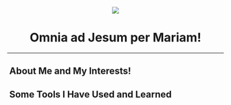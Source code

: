 <p align="center">
  <img src="https://capsule-render.vercel.app/api?type=waving&height=115&color=gradient&text=Joshua%20Fouch's%20GitHub!&textBg=false&animation=fadeIn&stroke=00000&section=header&descAlign=39&descAlignY=59&strokeWidth=2&fontAlign=50&fontAlignY=43&fontSize=60"/>
</p>

<h1 align="center">
  Omnia ad Jesum per Mariam!
</h1>

<!--add links-->

---

<!--about me-->
<h2>&nbsp;About Me and My Interests!</h2>

<!--skills and tech stack-->
<h2> &nbsp;Some Tools I Have Used and Learned</h2>
